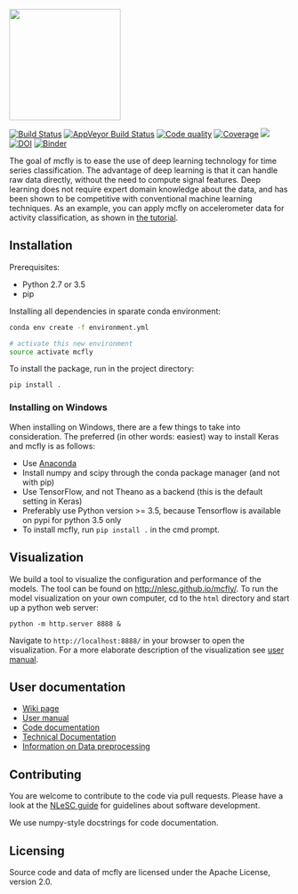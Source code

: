 <p align="left">
  <img src="mcflylogo.png" width="200"/>
</p>

[![Build Status](https://travis-ci.org/NLeSC/mcfly.svg?branch=master)](https://travis-ci.org/NLeSC/mcfly)
[![AppVeyor Build Status](https://ci.appveyor.com/api/projects/status/lv8hih1hvxbuu5f7/branch/master?svg=true)](https://ci.appveyor.com/project/NLeSC/mcfly/)
[![Code quality](https://scrutinizer-ci.com/g/NLeSC/mcfly/badges/quality-score.png?b=master)](https://scrutinizer-ci.com/g/NLeSC/mcfly/)
[![Coverage](https://scrutinizer-ci.com/g/NLeSC/mcfly/badges/coverage.png?b=master)](https://scrutinizer-ci.com/g/NLeSC/mcfly/statistics/)
<a href="https://zenhub.io"><img src="https://raw.githubusercontent.com/ZenHubIO/support/master/zenhub-badge.png"></a>
[![DOI](https://zenodo.org/badge/59207352.svg)](https://zenodo.org/badge/latestdoi/59207352)
[![Binder](http://mybinder.org/badge.svg)](http://mybinder.org:/repo/nlesc/mcfly)

The goal of mcfly is to ease the use of deep learning technology for time series classification. The advantage of deep learning is that it can handle raw data directly, without the need to compute signal features. Deep learning does not require  expert domain knowledge about the data, and has been shown to be competitive with conventional machine learning techniques. As an example, you can apply mcfly on accelerometer data for activity classification, as shown in [the tutorial](https://github.com/NLeSC/mcfly-tutorial).

## Installation
Prerequisites:
- Python 2.7 or 3.5
- pip

Installing all dependencies in sparate conda environment:
```sh
conda env create -f environment.yml

# activate this new environment
source activate mcfly
```

To install the package, run in the project directory:

`pip install .`

### Installing on Windows
When installing on Windows, there are a few things to take into consideration. The preferred (in other words: easiest) way to install Keras and mcfly is as follows:
* Use [Anaconda](https://www.continuum.io/downloads)
* Install numpy and scipy through the conda package manager (and not with pip)
* Use TensorFlow, and not Theano as a backend (this is the default setting in Keras)
* Preferably use Python version >= 3.5, because Tensorflow is available on pypi for python 3.5 only
* To install mcfly, run `pip install .` in the cmd prompt.

## Visualization
We build a tool to visualize the configuration and performance of the models. The tool can be found on http://nlesc.github.io/mcfly/. To run the  model visualization on your own computer, cd to the `html` directory and start up a python web server:

`python -m http.server 8888 &`

Navigate to `http://localhost:8888/` in your browser to open the visualization. For a more elaborate description of the visualization see [user manual](https://github.com/NLeSC/mcfly/wiki/User-manual).


## User documentation
* [Wiki page](https://github.com/NLeSC/mcfly/wiki/Home---mcfly)
* [User manual](https://github.com/NLeSC/mcfly/wiki/User-manual)
* [Code documentation](http://mcfly.readthedocs.io/en/latest/)
* [Technical Documentation](https://github.com/NLeSC/mcfly/wiki/Technical-documentation)
* [Information on Data preprocessing](https://github.com/NLeSC/mcfly/wiki/Data-preprocessing)

## Contributing
You are welcome to contribute to the code via pull requests. Please have a look at the [NLeSC guide](https://nlesc.gitbooks.io/guide/content/software/software_overview.html) for guidelines about software development.

We use numpy-style docstrings for code documentation.

## Licensing
Source code and data of mcfly are licensed under the Apache License, version 2.0.

